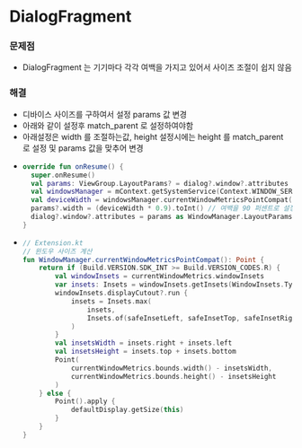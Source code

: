 # DialogFragment
### 문제점
* DialogFragment 는 기기마다 각각 여백을 가지고 있어서 사이즈 조절이 쉽지 않음
### 해결
* 디바이스 사이즈를 구하여서 설정 params 값 변경
* 아래와 같이 설정후 match_parent 로 설정하여야함
* 아래설정은 width 를 조절하는값, height 설정시에는 height 를 match_parent 로 설정 및 params 값을 맞추어 변경
* ```kotlin
  override fun onResume() {
    super.onResume()
    val params: ViewGroup.LayoutParams? = dialog?.window?.attributes
    val windowsManager = mContext.getSystemService(Context.WINDOW_SERVICE) as WindowManager
    val deviceWidth = windowsManager.currentWindowMetricsPointCompat().x
    params?.width = (deviceWidth * 0.9).toInt() // 여백을 90 퍼센트로 설정
    dialog?.window?.attributes = params as WindowManager.LayoutParams 
  }
* ```kotlin
  // Extension.kt
  // 윈도우 사이즈 계산
  fun WindowManager.currentWindowMetricsPointCompat(): Point {
      return if (Build.VERSION.SDK_INT >= Build.VERSION_CODES.R) {
          val windowInsets = currentWindowMetrics.windowInsets
          var insets: Insets = windowInsets.getInsets(WindowInsets.Type.navigationBars())
          windowInsets.displayCutout?.run {
              insets = Insets.max(
                  insets,
                  Insets.of(safeInsetLeft, safeInsetTop, safeInsetRight, safeInsetBottom)
              )
          }
          val insetsWidth = insets.right + insets.left
          val insetsHeight = insets.top + insets.bottom
          Point(
              currentWindowMetrics.bounds.width() - insetsWidth,
              currentWindowMetrics.bounds.height() - insetsHeight
          )
      } else {
          Point().apply {
              defaultDisplay.getSize(this)
          }
      }
  }
